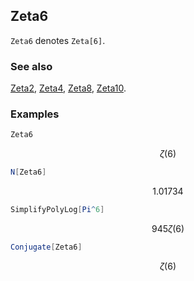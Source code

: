## Zeta6 

`Zeta6` denotes `Zeta[6]`.

### See also

[Zeta2](Zeta2), [Zeta4](Zeta4), [Zeta8](Zeta8), [Zeta10](Zeta10).

### Examples

```mathematica
Zeta6
```

$$\zeta (6)$$

```mathematica
N[Zeta6]
```

$$1.01734$$

```mathematica
SimplifyPolyLog[Pi^6]
```

$$945 \zeta (6)$$

```mathematica
Conjugate[Zeta6]
```

$$\zeta (6)$$
